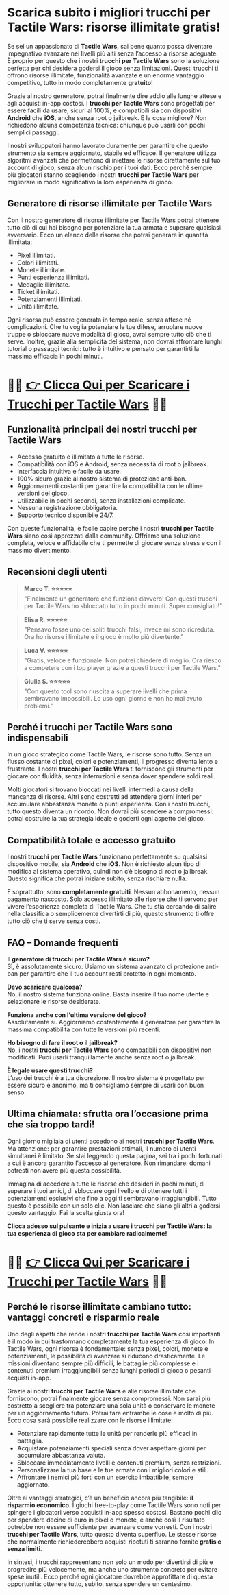 <h1>Scarica subito i migliori trucchi per Tactile Wars: risorse illimitate gratis!</h1>

<p>Se sei un appassionato di <strong>Tactile Wars</strong>, sai bene quanto possa diventare impegnativo avanzare nei livelli più alti senza l’accesso a risorse adeguate. È proprio per questo che i nostri <strong>trucchi per Tactile Wars</strong> sono la soluzione perfetta per chi desidera godersi il gioco senza limitazioni. Questi trucchi ti offrono risorse illimitate, funzionalità avanzate e un enorme vantaggio competitivo, tutto in modo completamente <strong>gratuito</strong>!</p>

<p>Grazie al nostro generatore, potrai finalmente dire addio alle lunghe attese e agli acquisti in-app costosi. I <strong>trucchi per Tactile Wars</strong> sono progettati per essere facili da usare, sicuri al 100%, e compatibili sia con dispositivi <strong>Android</strong> che <strong>iOS</strong>, anche senza root o jailbreak. E la cosa migliore? Non richiedono alcuna competenza tecnica: chiunque può usarli con pochi semplici passaggi.</p>

<p>I nostri sviluppatori hanno lavorato duramente per garantire che questo strumento sia sempre aggiornato, stabile ed efficace. Il generatore utilizza algoritmi avanzati che permettono di iniettare le risorse direttamente sul tuo account di gioco, senza alcun rischio per i tuoi dati. Ecco perché sempre più giocatori stanno scegliendo i nostri <strong>trucchi per Tactile Wars</strong> per migliorare in modo significativo la loro esperienza di gioco.</p>

<h2>Generatore di risorse illimitate per Tactile Wars</h2>

<p>Con il nostro generatore di risorse illimitate per Tactile Wars potrai ottenere tutto ciò di cui hai bisogno per potenziare la tua armata e superare qualsiasi avversario. Ecco un elenco delle risorse che potrai generare in quantità illimitata:</p>

<ul>
  <li>Pixel illimitati.</li>
  <li>Colori illimitati.</li>
  <li>Monete illimitate.</li>
  <li>Punti esperienza illimitati.</li>
  <li>Medaglie illimitate.</li>
  <li>Ticket illimitati.</li>
  <li>Potenziamenti illimitati.</li>
  <li>Unità illimitate.</li>
</ul>

<p>Ogni risorsa può essere generata in tempo reale, senza attese né complicazioni. Che tu voglia potenziare le tue difese, arruolare nuove truppe o sbloccare nuove modalità di gioco, avrai sempre tutto ciò che ti serve. Inoltre, grazie alla semplicità del sistema, non dovrai affrontare lunghi tutorial o passaggi tecnici: tutto è intuitivo e pensato per garantirti la massima efficacia in pochi minuti.</p>

# 🔴🔴 **[👉 Clicca Qui per Scaricare i Trucchi per Tactile Wars](https://tinyurl.com/MondoDivertimento)** 🔴🔴

<h2>Funzionalità principali dei nostri trucchi per Tactile Wars</h2>

<ul>
  <li>Accesso gratuito e illimitato a tutte le risorse.</li>
  <li>Compatibilità con iOS e Android, senza necessità di root o jailbreak.</li>
  <li>Interfaccia intuitiva e facile da usare.</li>
  <li>100% sicuro grazie al nostro sistema di protezione anti-ban.</li>
  <li>Aggiornamenti costanti per garantire la compatibilità con le ultime versioni del gioco.</li>
  <li>Utilizzabile in pochi secondi, senza installazioni complicate.</li>
  <li>Nessuna registrazione obbligatoria.</li>
  <li>Supporto tecnico disponibile 24/7.</li>
</ul>

<p>Con queste funzionalità, è facile capire perché i nostri <strong>trucchi per Tactile Wars</strong> siano così apprezzati dalla community. Offriamo una soluzione completa, veloce e affidabile che ti permette di giocare senza stress e con il massimo divertimento.</p>

<h2>Recensioni degli utenti</h2>

<blockquote>
  <p><strong>Marco T. ⭐⭐⭐⭐⭐</strong><br>
  "Finalmente un generatore che funziona davvero! Con questi trucchi per Tactile Wars ho sbloccato tutto in pochi minuti. Super consigliato!"</p>
</blockquote>

<blockquote>
  <p><strong>Elisa R. ⭐⭐⭐⭐⭐</strong><br>
  "Pensavo fosse uno dei soliti trucchi falsi, invece mi sono ricreduta. Ora ho risorse illimitate e il gioco è molto più divertente."</p>
</blockquote>

<blockquote>
  <p><strong>Luca V. ⭐⭐⭐⭐⭐</strong><br>
  "Gratis, veloce e funzionale. Non potrei chiedere di meglio. Ora riesco a competere con i top player grazie a questi trucchi per Tactile Wars."</p>
</blockquote>

<blockquote>
  <p><strong>Giulia S. ⭐⭐⭐⭐⭐</strong><br>
  "Con questo tool sono riuscita a superare livelli che prima sembravano impossibili. Lo uso ogni giorno e non ho mai avuto problemi."</p>
</blockquote>

<h2>Perché i trucchi per Tactile Wars sono indispensabili</h2>

<p>In un gioco strategico come Tactile Wars, le risorse sono tutto. Senza un flusso costante di pixel, colori e potenziamenti, il progresso diventa lento e frustrante. I nostri <strong>trucchi per Tactile Wars</strong> ti forniscono gli strumenti per giocare con fluidità, senza interruzioni e senza dover spendere soldi reali.</p>

<p>Molti giocatori si trovano bloccati nei livelli intermedi a causa della mancanza di risorse. Altri sono costretti ad attendere giorni interi per accumulare abbastanza monete o punti esperienza. Con i nostri trucchi, tutto questo diventa un ricordo. Non dovrai più scendere a compromessi: potrai costruire la tua strategia ideale e goderti ogni aspetto del gioco.</p>

<h2>Compatibilità totale e accesso gratuito</h2>

<p>I nostri <strong>trucchi per Tactile Wars</strong> funzionano perfettamente su qualsiasi dispositivo mobile, sia <strong>Android</strong> che <strong>iOS</strong>. Non è richiesto alcun tipo di modifica al sistema operativo, quindi non c’è bisogno di root o jailbreak. Questo significa che potrai iniziare subito, senza rischiare nulla.</p>

<p>E soprattutto, sono <strong>completamente gratuiti</strong>. Nessun abbonamento, nessun pagamento nascosto. Solo accesso illimitato alle risorse che ti servono per vivere l’esperienza completa di Tactile Wars. Che tu stia cercando di salire nella classifica o semplicemente divertirti di più, questo strumento ti offre tutto ciò che ti serve senza costi.</p>

<h2>FAQ – Domande frequenti</h2>

<p><strong>Il generatore di trucchi per Tactile Wars è sicuro?</strong><br>
Sì, è assolutamente sicuro. Usiamo un sistema avanzato di protezione anti-ban per garantire che il tuo account resti protetto in ogni momento.</p>

<p><strong>Devo scaricare qualcosa?</strong><br>
No, il nostro sistema funziona online. Basta inserire il tuo nome utente e selezionare le risorse desiderate.</p>

<p><strong>Funziona anche con l’ultima versione del gioco?</strong><br>
Assolutamente sì. Aggiorniamo costantemente il generatore per garantire la massima compatibilità con tutte le versioni più recenti.</p>

<p><strong>Ho bisogno di fare il root o il jailbreak?</strong><br>
No, i nostri <strong>trucchi per Tactile Wars</strong> sono compatibili con dispositivi non modificati. Puoi usarli tranquillamente anche senza root o jailbreak.</p>

<p><strong>È legale usare questi trucchi?</strong><br>
L’uso dei trucchi è a tua discrezione. Il nostro sistema è progettato per essere sicuro e anonimo, ma ti consigliamo sempre di usarli con buon senso.</p>

<h2>Ultima chiamata: sfrutta ora l’occasione prima che sia troppo tardi!</h2>

<p>Ogni giorno migliaia di utenti accedono ai nostri <strong>trucchi per Tactile Wars</strong>. Ma attenzione: per garantire prestazioni ottimali, il numero di utenti simultanei è limitato. Se stai leggendo questa pagina, sei tra i pochi fortunati a cui è ancora garantito l’accesso al generatore. Non rimandare: domani potresti non avere più questa possibilità.</p>

<p>Immagina di accedere a tutte le risorse che desideri in pochi minuti, di superare i tuoi amici, di sbloccare ogni livello e di ottenere tutti i potenziamenti esclusivi che fino a oggi ti sembravano irraggiungibili. Tutto questo è possibile con un solo clic. Non lasciare che siano gli altri a godersi questo vantaggio. Fai la scelta giusta ora!</p>

<p><strong>Clicca adesso sul pulsante e inizia a usare i trucchi per Tactile Wars: la tua esperienza di gioco sta per cambiare radicalmente!</strong></p>

# 🔴🔴 **[👉 Clicca Qui per Scaricare i Trucchi per Tactile Wars](https://tinyurl.com/MondoDivertimento)** 🔴🔴

<h2>Perché le risorse illimitate cambiano tutto: vantaggi concreti e risparmio reale</h2>

<p>Uno degli aspetti che rende i nostri <strong>trucchi per Tactile Wars</strong> così importanti è il modo in cui trasformano completamente la tua esperienza di gioco. In Tactile Wars, ogni risorsa è fondamentale: senza pixel, colori, monete e potenziamenti, le possibilità di avanzare si riducono drasticamente. Le missioni diventano sempre più difficili, le battaglie più complesse e i contenuti premium irraggiungibili senza lunghi periodi di gioco o pesanti acquisti in-app.</p>

<p>Grazie ai nostri <strong>trucchi per Tactile Wars</strong> e alle risorse illimitate che forniscono, potrai finalmente giocare senza compromessi. Non sarai più costretto a scegliere tra potenziare una sola unità o conservare le monete per un aggiornamento futuro. Potrai fare entrambe le cose e molto di più. Ecco cosa sarà possibile realizzare con le risorse illimitate:</p>

<ul>
  <li>Potenziare rapidamente tutte le unità per renderle più efficaci in battaglia.</li>
  <li>Acquistare potenziamenti speciali senza dover aspettare giorni per accumulare abbastanza valuta.</li>
  <li>Sbloccare immediatamente livelli e contenuti premium, senza restrizioni.</li>
  <li>Personalizzare la tua base e le tue armate con i migliori colori e stili.</li>
  <li>Affrontare i nemici più forti con un esercito imbattibile, sempre aggiornato.</li>
</ul>

<p>Oltre ai vantaggi strategici, c’è un beneficio ancora più tangibile: <strong>il risparmio economico</strong>. I giochi free-to-play come Tactile Wars sono noti per spingere i giocatori verso acquisti in-app spesso costosi. Bastano pochi clic per spendere decine di euro in pixel o monete, e anche così il risultato potrebbe non essere sufficiente per avanzare come vorresti. Con i nostri <strong>trucchi per Tactile Wars</strong>, tutto questo diventa superfluo. Le stesse risorse che normalmente richiederebbero acquisti ripetuti ti saranno fornite <strong>gratis e senza limiti</strong>.</p>

<p>In sintesi, i trucchi rappresentano non solo un modo per divertirsi di più e progredire più velocemente, ma anche uno strumento concreto per evitare spese inutili. Ecco perché ogni giocatore dovrebbe approfittare di questa opportunità: ottenere tutto, subito, senza spendere un centesimo.</p>
